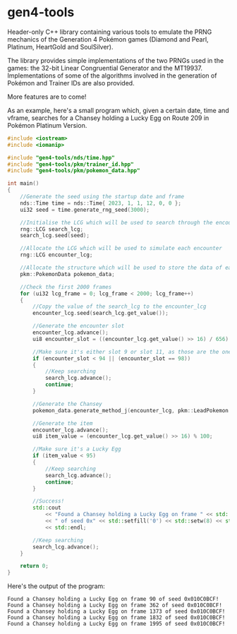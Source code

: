 # gen4-tools
 
Header-only C++ library containing various tools to emulate the PRNG mechanics of the Generation 4 Pokémon games (Diamond and Pearl, Platinum, HeartGold and SoulSilver).

The library provides simple implementations of the two PRNGs used in the games: the 32-bit Linear Congruential Generator and the MT19937.
Implementations of some of the algorithms involved in the generation of Pokémon and Trainer IDs are also provided.

More features are to come!


As an example, here's a small program which, given a certain date, time and vframe, searches for a Chansey holding a Lucky Egg on Route 209 in Pokémon Platinum Version.

```c++
#include <iostream>
#include <iomanip>

#include "gen4-tools/nds/time.hpp"
#include "gen4-tools/pkm/trainer_id.hpp"
#include "gen4-tools/pkm/pokemon_data.hpp"

int main()
{
	//Generate the seed using the startup date and frame
	nds::Time time = nds::Time{ 2023, 1, 1, 12, 0, 0 };
	ui32 seed = time.generate_rng_seed(3000);

	//Initialise the LCG which will be used to search through the encounters
	rng::LCG search_lcg;
	search_lcg.seed(seed);

	//Allocate the LCG which will be used to simulate each encounter
	rng::LCG encounter_lcg;

	//Allocate the structure which will be used to store the data of each generated Pokémon
	pkm::PokemonData pokemon_data;

	//Check the first 2000 frames
	for (ui32 lcg_frame = 0; lcg_frame < 2000; lcg_frame++)
	{
		//Copy the value of the search_lcg to the encounter_lcg
		encounter_lcg.seed(search_lcg.get_value());

		//Generate the encounter slot
		encounter_lcg.advance();
		ui8 encounter_slot = ((encounter_lcg.get_value() >> 16) / 656) & 0xFF;

		//Make sure it's either slot 9 or slot 11, as those are the ones in which Chansey is found
		if (encounter_slot < 94 || (encounter_slot == 98))
		{
			//Keep searching
			search_lcg.advance();
			continue;
		}

		//Generate the Chansey
		pokemon_data.generate_method_j(encounter_lcg, pkm::LeadPokemon::NONE);

		//Generate the item
		encounter_lcg.advance();
		ui8 item_value = (encounter_lcg.get_value() >> 16) % 100;

		//Make sure it's a Lucky Egg
		if (item_value < 95)
		{
			//Keep searching
			search_lcg.advance();
			continue;
		}

		//Success!
		std::cout 
			<< "Found a Chansey holding a Lucky Egg on frame " << std::dec << lcg_frame
			<< " of seed 0x" << std::setfill('0') << std::setw(8) << std::hex << std::uppercase << seed << "!"
			<< std::endl;

		//Keep searching
		search_lcg.advance();
	}

	return 0;
}
```
Here's the output of the program:
```
Found a Chansey holding a Lucky Egg on frame 90 of seed 0x010C0BCF!
Found a Chansey holding a Lucky Egg on frame 362 of seed 0x010C0BCF!
Found a Chansey holding a Lucky Egg on frame 1373 of seed 0x010C0BCF!
Found a Chansey holding a Lucky Egg on frame 1832 of seed 0x010C0BCF!
Found a Chansey holding a Lucky Egg on frame 1995 of seed 0x010C0BCF!
```
